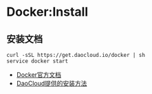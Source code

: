 # Docker:Install

## 安装文档


```
curl -sSL https://get.daocloud.io/docker | sh
service docker start
```

* [Docker官方文档][1]
* [DaoCloud提供的安装方法][2]



[1]: https://docs.docker.com/
[2]: http://get.daocloud.io/#install-docker
